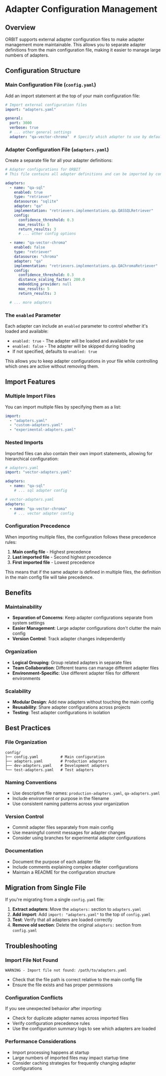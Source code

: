# Adapter Configuration Management

## Overview

ORBIT supports external adapter configuration files to make adapter management more maintainable. This allows you to separate adapter definitions from the main configuration file, making it easier to manage large numbers of adapters.

## Configuration Structure

### Main Configuration File (`config.yaml`)

Add an import statement at the top of your main configuration file:

```yaml
# Import external configuration files
import: "adapters.yaml"

general:
  port: 3000
  verbose: true
  # ... other general settings
  adapter: "qa-vector-chroma"  # Specify which adapter to use by default
```

### Adapter Configuration File (`adapters.yaml`)

Create a separate file for all your adapter definitions:

```yaml
# Adapter configurations for ORBIT
# This file contains all adapter definitions and can be imported by config.yaml

adapters:
  - name: "qa-sql"
    enabled: true
    type: "retriever"
    datasource: "sqlite"
    adapter: "qa"
    implementation: "retrievers.implementations.qa.QASSQLRetriever"
    config:
      confidence_threshold: 0.3
      max_results: 5
      return_results: 3
      # ... other config options

  - name: "qa-vector-chroma"
    enabled: false
    type: "retriever"
    datasource: "chroma"
    adapter: "qa"
    implementation: "retrievers.implementations.qa.QAChromaRetriever"
    config:
      confidence_threshold: 0.3
      distance_scaling_factor: 200.0
      embedding_provider: null
      max_results: 5
      return_results: 3

  # ... more adapters
```

### The `enabled` Parameter

Each adapter can include an `enabled` parameter to control whether it's loaded and available:

- `enabled: true` - The adapter will be loaded and available for use
- `enabled: false` - The adapter will be skipped during loading
- If not specified, defaults to `enabled: true`

This allows you to keep adapter configurations in your file while controlling which ones are active without removing them.

## Import Features

### Multiple Import Files

You can import multiple files by specifying them as a list:

```yaml
import: 
  - "adapters.yaml"
  - "custom-adapters.yaml"
  - "experimental-adapters.yaml"
```

### Nested Imports

Imported files can also contain their own import statements, allowing for hierarchical configuration:

```yaml
# adapters.yaml
import: "vector-adapters.yaml"

adapters:
  - name: "qa-sql"
    # ... sql adapter config
```

```yaml
# vector-adapters.yaml
adapters:
  - name: "qa-vector-chroma"
    # ... vector adapter config
```

### Configuration Precedence

When importing multiple files, the configuration follows these precedence rules:

1. **Main config file** - Highest precedence
2. **Last imported file** - Second highest precedence  
3. **First imported file** - Lowest precedence

This means that if the same adapter is defined in multiple files, the definition in the main config file will take precedence.

## Benefits

### Maintainability
- **Separation of Concerns**: Keep adapter configurations separate from system settings
- **Easier Management**: Large adapter configurations don't clutter the main config
- **Version Control**: Track adapter changes independently

### Organization
- **Logical Grouping**: Group related adapters in separate files
- **Team Collaboration**: Different teams can manage different adapter files
- **Environment-Specific**: Use different adapter files for different environments

### Scalability
- **Modular Design**: Add new adapters without touching the main config
- **Reusability**: Share adapter configurations across projects
- **Testing**: Test adapter configurations in isolation

## Best Practices

### File Organization
```
config/
├── config.yaml          # Main configuration
├── adapters.yaml        # Production adapters
├── dev-adapters.yaml    # Development adapters
└── test-adapters.yaml   # Test adapters
```

### Naming Conventions
- Use descriptive file names: `production-adapters.yaml`, `qa-adapters.yaml`
- Include environment or purpose in the filename
- Use consistent naming patterns across your organization

### Version Control
- Commit adapter files separately from main config
- Use meaningful commit messages for adapter changes
- Consider using branches for experimental adapter configurations

### Documentation
- Document the purpose of each adapter file
- Include comments explaining complex adapter configurations
- Maintain a README for the configuration structure

## Migration from Single File

If you're migrating from a single `config.yaml` file:

1. **Extract adapters**: Move the `adapters:` section to `adapters.yaml`
2. **Add import**: Add `import: "adapters.yaml"` to the top of `config.yaml`
3. **Test**: Verify that all adapters are loaded correctly
4. **Remove old section**: Delete the original `adapters:` section from `config.yaml`

## Troubleshooting

### Import File Not Found
```
WARNING - Import file not found: /path/to/adapters.yaml
```
- Check that the file path is correct relative to the main config file
- Ensure the file exists and has proper permissions

### Configuration Conflicts
If you see unexpected behavior after importing:
- Check for duplicate adapter names across imported files
- Verify configuration precedence rules
- Use the configuration summary logs to see which adapters are loaded

### Performance Considerations
- Import processing happens at startup
- Large numbers of imported files may impact startup time
- Consider caching strategies for frequently changing adapter configurations 